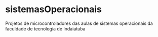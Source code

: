 # sistemasOperacionais
Projetos de microcontroladores das aulas de sistemas operacionais da faculdade de tecnologia de Indaiatuba

